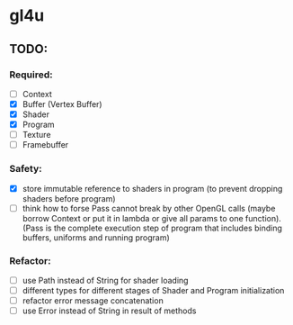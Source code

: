 # gl4u

## TODO:
### Required:
- [ ] Context
- [x] Buffer (Vertex Buffer)
- [x] Shader
- [x] Program
- [ ] Texture
- [ ] Framebuffer

### Safety:
- [x] store immutable reference to shaders in program (to prevent dropping shaders before program)
- [ ] think how to forse Pass cannot break by other OpenGL calls (maybe borrow Context or put it in lambda or give all params to one function).
      (Pass is the complete execution step of program that includes binding buffers, uniforms and running program)

### Refactor:
- [ ] use Path instead of String for shader loading
- [ ] different types for different stages of Shader and Program initialization
- [ ] refactor error message concatenation
- [ ] use Error instead of String in result of methods
